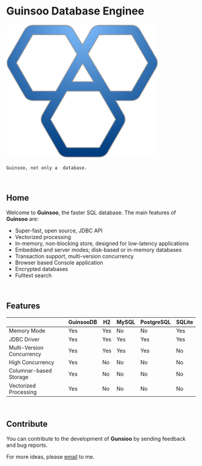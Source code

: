 # Guinsoo Database Enginee

![logo](../public/gunsioo.svg)

`Guinsoo, not only a  database.`

<br/>

## Home

Welcome to **Guinsoo**, the faster SQL database. The main features of **Guinsoo** are:
* Super-fast, open source, JDBC API
* Vectorized processing
* In-memory, non-blocking store, designed for low-latency applications
* Embedded and server modes; disk-based or in-memory databases
* Transaction support, multi-version concurrency
* Browser based Console application
* Encrypted databases
* Fulltext search

<br/>

## Features

| | GuinsooDB | H2 | MySQL | PostgreSQL | SQLite |
| ----  | ---- | ---- | ---- | ---- | ---- |
| Memory Mode | Yes | Yes | No | No | Yes |
| JDBC Driver | Yes | Yes | Yes | Yes | Yes |
| Multi-Version Concurrency | Yes | Yes | Yes | Yes | No |
| High Concurrency | Yes | No | No | No | No |
| Columnar-based Storage | Yes | No | No | No | No |
| Vectorized Processing | Yes | No | No | No | No |

<br/>

## Contribute

You can contribute to the development of **Gunsioo** by sending feedback and bug reports.

For more ideas, please [email](https://mail.google.com/mail/u/0/?fs=1&tf=cm&source=mailto&to=bqjimaster@gmail.com) to me.